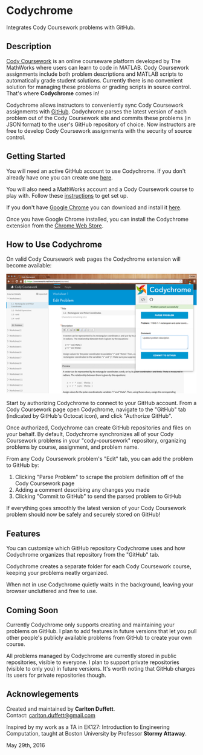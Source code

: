 # Codychrome
Integrates Cody Coursework problems with GitHub.

Description
-----------
[Cody Coursework](https://coursework.mathworks.com/) is an online courseware platform developed by The MathWorks where users can learn to code in MATLAB. Cody Coursework assignments include both problem descriptions and MATLAB scripts to automatically grade student solutions. Currently there is no convenient solution for managing these problems or grading scripts in source control. That's where **Codychrome** comes in!

Codychrome allows instructors to conveniently sync Cody Coursework assignments with [GitHub](https://github.com/). Codychrome parses the latest version of each problem out of the Cody Coursework site and commits these problems (in JSON format) to the user's GitHub repository of choice. Now instructors are free to develop Cody Coursework assignments with the security of source control.

Getting Started
---------------
You will need an active GitHub account to use Codychrome. If you don't already have one you can create one [here](https://github.com/join).

You will also need a MathWorks account and a Cody Coursework course to play with. Follow these [instructions](http://www.mathworks.com/academia/cody-coursework/) to get set up.

If you don't have [Google Chrome](www.google.com/chrome) you can download and install it [here](https://www.google.com/chrome/browser/desktop/).

Once you have Google Chrome installed, you can install the Codychrome extension from the [Chrome Web Store](https://chrome.google.com/webstore/detail/codychrome/kmdeaaobgiomikgphacbmecklepekhgi?hl=en-US&gl=US).

How to Use Codychrome
---------------------
On valid Cody Coursework web pages the Codychrome extension will become available:

![Codychrome Screenshot](https://raw.githubusercontent.com/cjduffett/Codychrome/master/screenshots/1280x800.png)

Start by authorizing Codychrome to connect to your GitHub account. From a Cody Coursework page open Codychrome, navigate to the "GitHub" tab (indicated by GitHub's Octocat icon), and click "Authorize GitHub".

Once authorized, Codychrome can create GitHub repositories and files on your behalf. By default, Codychrome synchronizes all of your Cody Coursework problems in your "cody-coursework" repository, organizing problems by course, assignment, and problem name.

From any Cody Coursework problem's "Edit" tab, you can add the problem to GitHub by:

1. Clicking "Parse Problem" to scrape the problem definition off of the Cody Coursework page
2. Adding a comment describing any changes you made
3. Clicking "Commit to GitHub" to send the parsed problem to GitHub

If everything goes smoothly the latest version of your Cody Coursework problem should now be safely and securely stored on GitHub!

Features
--------
You can customize which GitHub repository Codychrome uses and how Codychrome organizes that repository from the "GitHub" tab.

Codychrome creates a separate folder for each Cody Coursework course, keeping your problems neatly organized.

When not in use Codychrome quietly waits in the background, leaving your browser uncluttered and free to use.

Coming Soon
-----------
Currently Codychrome only supports creating and maintaining your problems on GitHub. I plan to add features in future versions that let you pull other people's publicly available problems from GitHub to create your own course.

All problems managed by Codychrome are currently stored in public repositories, visible to everyone. I plan to support private repositories (visible to only you) in future versions. It's worth noting that GitHub charges its users for private repositories though.

Acknowlegements
---------------

Created and maintained by **Carlton Duffett**.  
Contact: <carlton.duffett@gmail.com>

Inspired by my work as a TA in EK127: Introduction to Engineering Computation, taught at Boston University by Professor **Stormy Attaway**.

May 29th, 2016